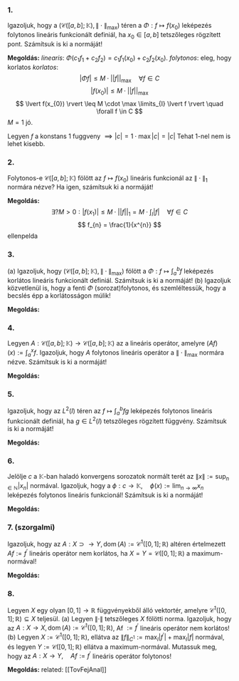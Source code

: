 ### 1.
Igazoljuk, hogy a $\left(\mathscr{C}([a, b] ; \mathbb{K}),\|\cdot\|_{\max }\right)$ téren a $\Phi: f \mapsto f\left(x_0\right)$ leképezés folytonos lineáris funkcionált definiál, ha $x_0 \in[a, b]$ tetszőleges rögzített pont. Számítsuk is ki a normáját!

**Megoldás:**
*linearis*: $\Phi (c_{1}f_{1} + c_{2}f_{2}) = c_{1}f_{1}(x_{0}) + c_{2}f_{2}(x_{0})$.
*folytonos*: eleg, hogy korlatos
*korlatos*:
$$
\lvert \Phi f \rvert  \leq M \cdot \lvert\lvert f \rvert\rvert _{\max} \quad \forall f \in C
$$
$$
\lvert f(x_{0}) \rvert \leq M \cdot \lvert\lvert f \rvert\rvert _{\max}
$$
$$
\lvert f(x_{0}) \rvert  \leq M \cdot \max \limits_{I} \lvert f \rvert  \quad \forall f \in C
$$
$M = 1$ jó.

Legyen $f$ a konstans $1$ fuggveny $\implies \lvert c \rvert = 1 \cdot \max \lvert c \rvert = \lvert c \rvert$
Tehat $1$-nel nem is lehet kisebb.

### 2.
Folytonos-e $\mathscr{C}([a, b] ; \mathbb{K})$ fölött az $f \mapsto f\left(x_0\right)$ lineáris funkcionál az $\|\cdot\|_1$ normára nézve? Ha igen, számítsuk ki a normáját!

**Megoldás:**
$$
\exists ? M > 0: \lvert f(x_{1}) \rvert  \leq M \cdot \lvert\lvert f \rvert\rvert _{1} = M \cdot \int _{I}\lvert f \rvert \quad \forall f \in C
$$
$$
f_{n} = \frac{1}{x^{n}}
$$
ellenpelda

### 3.
(a) Igazoljuk, hogy $\left(\mathscr{C}([a, b] ; \mathbb{K}),\|\cdot\|_{\max }\right)$ fölött a $\Phi: f \mapsto \int_a^b f$ leképezés korlátos lineáris funkcionált definiál. Számítsuk is ki a normáját!
(b) Igazoljuk közvetlenül is, hogy a fenti $\Phi$ (sorozat)folytonos, és szemléltessük, hogy a becslés épp a korlátosságon múlik!

**Megoldás:**

### 4.
Legyen $A: \mathscr{C}([a, b] ; \mathbb{K}) \rightarrow \mathscr{C}([a, b] ; \mathbb{K})$ az a lineáris operátor, amelyre $(A f)(x):=\int_a^x f$. Igazoljuk, hogy $A$ folytonos lineáris operátor a $\|\cdot\|_{\max }$ normára nézve. Számítsuk is ki a normáját!

**Megoldás:**
### 5.
Igazoljuk, hogy az $L^2(I)$ téren az $f \mapsto \int_a^b f g$ leképezés folytonos lineáris funkcionált definiál, ha $g \in L^2(I)$ tetszőleges rögzített függvény. Számítsuk is ki a normáját!

**Megoldás:**
### 6.
Jelölje $c$ a $\mathbb{K}$-ban haladó konvergens sorozatok normált terét az $\|x\|:=\sup _{n \in \mathbb{N}}\left|x_n\right|$ normával. Igazoljuk, hogy a $\phi: c \rightarrow \mathbb{K}, \quad \phi(x):=\lim _{n \rightarrow \infty} x_n$ leképezés folytonos lineáris funkcionál! Számítsuk is ki a normáját!

**Megoldás:**
### 7. (szorgalmi)
Igazoljuk, hogy az $A: X \supset \rightarrow Y, \operatorname{dom}(A):=\mathscr{C}^1([0,1] ; \mathbb{R})$ altéren értelmezett $A f:=f^{\prime}$ lineáris operátor nem korlátos, ha $X=Y=\mathscr{C}([0,1] ; \mathbb{R})$ a maximum-normával!

**Megoldás:**

### 8.
Legyen $X$ egy olyan $[0,1] \rightarrow \mathbb{R}$ függvényekből álló vektortér, amelyre $\mathscr{C}^1([0,1] ; \mathbb{R}) \subseteq X$ teljesül.
(a) Legyen $\|\cdot\|$ tetszőleges $X$ fölötti norma. Igazoljuk, hogy az $A: X \rightarrow X, \operatorname{dom}(A):=\mathscr{C}^1([0,1] ; \mathbb{R})$, Af $:=f^{\prime}$ lineáris operátor nem korlátos!
(b) Legyen $X:=\mathscr{C}^1([0,1] ; \mathbb{R})$, ellátva az $\|f\|_{C^1}:=\max _I\left|f^{\prime}\right|+\max _I|f|$ normával, és legyen $Y:=\mathscr{C}([0,1] ; \mathbb{R})$ ellátva a maximum-normával. Mutassuk meg, hogy az $A: X \rightarrow Y, \quad A f:=f^{\prime}$ lineáris operátor folytonos!

**Megoldás:**
related: [[TovFejAnal]]